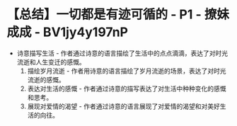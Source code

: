 # 【总结】一切都是有迹可循的 - P1 - 撩妹成成 - BV1jy4y197nP

-   诗意描写生活 - 作者通过诗意的语言描绘了生活中的点点滴滴，表达了对时光流逝和人生变迁的感慨。
    1.  描绘岁月流逝 - 作者用诗意的语言描绘了岁月流逝的场景，表达了对时光流逝的感慨。
    2.  表达对生活的感慨 - 作者通过诗意的描写表达了对生活中种种变化的感慨和思考。
    3.  展现对爱情的渴望 - 作者通过诗意的语言展现了对爱情的渴望和对美好生活的向往。
